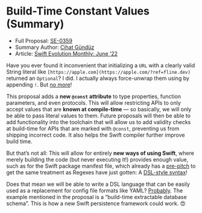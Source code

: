 # Build-Time Constant Values (Summary)

* Full Proposal: [SE-0359](https://github.com/apple/swift-evolution/blob/main/proposals/0359-build-time-constant-values.md)
* Summary Author: [Cihat Gündüz](https://fline.dev/about)
* Article: [Swift Evolution Monthly: June ‘22](https://www.fline.dev/swift-evolution-monthly-june-22/#se-0359-build-time-constant-values)

Have you ever found it inconvenient that initializing a `URL` with a clearly valid String literal like `[https://apple.com](https://apple.com/?ref=fline.dev)` returned an `Optional`? I did. I actually always force-unwrap them using by appending `!`. But [no more](https://github.com/apple/swift-evolution/blob/main/proposals/0359-build-time-constant-values.md?ref=fline.dev#enforcement-of-non-failable-initializers)!

This proposal adds a **new `@const` attribute** to type properties, function parameters, and even protocols. This will allow restricting APIs to only accept values that are **known at compile-time** — so basically, we will only be able to pass literal values to them. Future proposals will then be able to add functionality into the toolchain that will allow us to add validity checks at build-time for APIs that are marked with `@const`, preventing us from shipping incorrect code. It also helps the Swift compiler further improve build time.

But that’s not all: This will allow for entirely **new ways of using Swift**, where merely building the code (but never executing it!) provides enough value, such as for the Swift package manifest file, which already has a [pre-pitch](https://forums.swift.org/t/pre-pitch-swiftpm-manifest-based-on-result-builders/53457?ref=fline.dev) to get the same treatment as Regexes have just gotten: A [DSL-style syntax](https://github.com/apple/swift-evolution/blob/main/proposals/0359-build-time-constant-values.md?ref=fline.dev#facilitate-compile-time-extraction-of-values)!

Does that mean we will be able to write a DSL language that can be easily used as a replacement for config file formats like YAML? [Probably](https://forums.swift.org/t/se-0359-build-time-constant-values/57562/75?ref=fline.dev). The example mentioned in the proposal is a “build-time extractable database schema”. This is how a new Swift persistence framework could work. 😍
